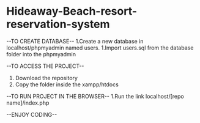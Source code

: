 # Hideaway-Beach-resort-reservation-system

--TO CREATE DATABASE--
1.Create a new database in localhost/phpmyadmin named users.
1.Import users.sql from the database folder into the phpmyadmin

--TO ACCESS THE PROJECT--
1. Download the repository 
2. Copy the folder inside the xampp/htdocs

--TO RUN PROJECT IN THE BROWSER--
1.Run the link localhost/[repo name]/index.php

--ENJOY CODING--
